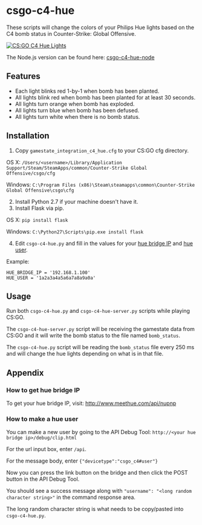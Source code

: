 # csgo-c4-hue
These scripts will change the colors of your Philips Hue lights based on the C4 bomb status in Counter-Strike: Global Offensive.

[![CS:GO C4 Hue Lights](http://i.imgur.com/2lrbSMc.gif)](https://www.youtube.com/watch?v=QBdI54MHB-k)

The Node.js version can be found here: [csgo-c4-hue-node](https://github.com/doobix/csgo-c4-hue-node)

## Features

* Each light blinks red 1-by-1 when bomb has been planted.
* All lights blink red when bomb has been planted for at least 30 seconds.
* All lights turn orange when bomb has exploded.
* All lights turn blue when bomb has been defused.
* All lights turn white when there is no bomb status.

## Installation

1. Copy `gamestate_integration_c4_hue.cfg` to your CS:GO cfg directory.

  OS X: `/Users/<username>/Library/Application Support/Steam/SteamApps/common/Counter-Strike Global Offensive/csgo/cfg`

  Windows: `C:\Program Files (x86)\Steam\steamapps\common\Counter-Strike Global Offensive\csgo\cfg`

2. Install Python 2.7 if your machine doesn't have it.
3. Install Flask via pip.

  OS X: `pip install flask`

  Windows: `C:\Python27\Scripts\pip.exe install flask`

4. Edit `csgo-c4-hue.py` and fill in the values for your [hue bridge IP](#how-to-get-hue-bridge-ip) and [hue user](#how-to-make-a-hue-user).

  Example:

  ```
  HUE_BRIDGE_IP = '192.168.1.100'
  HUE_USER = '1a2a3a4a5a6a7a8a9a0a'
  ```

## Usage

Run both `csgo-c4-hue.py` and `csgo-c4-hue-server.py` scripts while playing CS:GO.

The `csgo-c4-hue-server.py` script will be receiving the gamestate data from CS:GO and it will write the bomb status to the file named `bomb_status`.

The `csgo-c4-hue.py` script will be reading the `bomb_status` file every 250 ms and will change the hue lights depending on what is in that file.

## Appendix

### How to get hue bridge IP

To get your hue bridge IP, visit: http://www.meethue.com/api/nupnp

### How to make a hue user

You can make a new user by going to the API Debug Tool: `http://<your hue bridge ip>/debug/clip.html`

For the url input box, enter `/api`.

For the message body, enter `{"devicetype":"csgo_c4#user"}`

Now you can press the link button on the bridge and then click the POST button in the API Debug Tool.

You should see a success message along with `"username": "<long random character string>"` in the command response area.

The long random character string is what needs to be copy/pasted into `csgo-c4-hue.py`.
